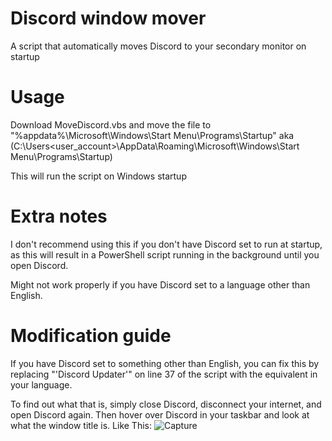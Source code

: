 # Discord window mover

A script that automatically moves Discord to your secondary monitor on startup

# Usage

Download MoveDiscord.vbs and move the file to "%appdata%\Microsoft\Windows\Start Menu\Programs\Startup" 
aka (C:\Users\<user_account>\AppData\Roaming\Microsoft\Windows\Start Menu\Programs\Startup)

This will run the script on Windows startup

# Extra notes

I don't recommend using this if you don't have Discord set to run at startup, as this will result in a PowerShell script running in the background until you open Discord.

Might not work properly if you have Discord set to a language other than English.

# Modification guide

If you have Discord set to something other than English, you can fix this by replacing "'Discord Updater'" on line 37 of the script with the equivalent in your language.

To find out what that is, simply close Discord, disconnect your internet, and open Discord again. 
Then hover over Discord in your taskbar and look at what the window title is.
Like This:
![Capture](https://github.com/user-attachments/assets/86349c79-9f16-456b-a07c-27273320c897)

